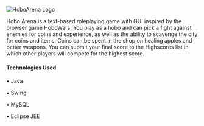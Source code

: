 
![HoboArena Logo](https://i.imgur.com/a5nmFX1.png)

Hobo Arena is a text-based roleplaying game with GUI inspired by the browser game HoboWars. You play as a hobo and can pick a fight against enemies for coins and experience, as well as the ability to scavenge the city for coins and items. Coins can be spent in the shop on healing apples and better weapons. You can submit your final score to the Highscores list in which other players will compete for the highest score.

#### Technologies Used

•	Java

•	Swing

•	MySQL

•	Eclipse JEE
